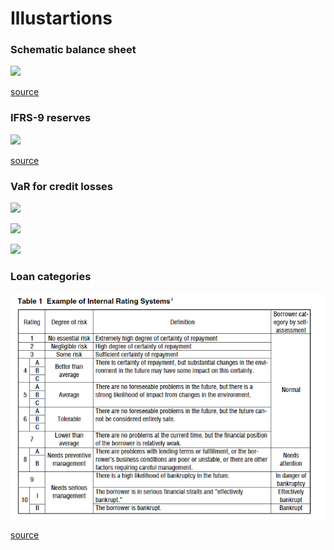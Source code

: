 # Illustartions

### Schematic balance sheet

![](https://www.bankingsupervision.europa.eu/about/ssmexplained/shared/img/hold_capital/balancesheet_Web_620x350.en.svg)

[source](https://eba.europa.eu/risk-analysis-and-data/eu-wide-transparency-exercise)


### IFRS-9 reserves

![](https://voxeu.org/sites/default/files/image/FromMay2014/restoyfig1.png)

[source](https://voxeu.org/article/loan-valuations-age-expected-loss-provisioning)

### VaR for credit losses

![](https://slideplayer.com/slide/12689983/76/images/11/The+main+principles+of+Basel+Accord%3A+Expected+Loss+%28EL%29+and+Unexpected+Loss+%28UL%29.jpg)

![](https://upload.wikimedia.org/wikipedia/en/a/ac/UnexpectLoss.jpg)

![](https://image2.slideserve.com/3768354/5-2-credit-var1-l.jpg)

### Loan categories

![](./image/grades.png)

[source](https://www.imes.boj.or.jp/english/publication/mes/2000/me18-2-3.pdf)
